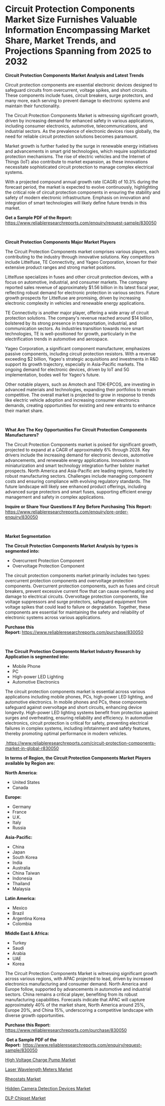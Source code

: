 <p><h1>Circuit Protection Components Market Size Furnishes Valuable Information Encompassing Market Share, Market Trends, and Projections Spanning from 2025 to 2032</h1></p><p><strong>Circuit Protection Components Market Analysis and Latest Trends</strong></p>
<p><p>Circuit protection components are essential electronic devices designed to safeguard circuits from overcurrent, voltage spikes, and short circuits. These components include fuses, circuit breakers, surge protectors, and many more, each serving to prevent damage to electronic systems and maintain their functionality.</p><p>The Circuit Protection Components Market is witnessing significant growth, driven by increasing demand for enhanced safety in various applications, including consumer electronics, automotive, telecommunications, and industrial sectors. As the prevalence of electronic devices rises globally, the need for reliable circuit protection solutions becomes paramount. </p><p>Market growth is further fueled by the surge in renewable energy initiatives and advancements in smart grid technologies, which require sophisticated protection mechanisms. The rise of electric vehicles and the Internet of Things (IoT) also contribute to market expansion, as these innovations necessitate sophisticated circuit protection to manage complex electrical systems.</p><p>With a projected compound annual growth rate (CAGR) of 10.3% during the forecast period, the market is expected to evolve continuously, highlighting the critical role of circuit protection components in ensuring the stability and safety of modern electronic infrastructure. Emphasis on innovation and integration of smart technologies will likely define future trends in this market.</p></p>
<p><strong>Get a Sample PDF of the Report:&nbsp;</strong> <a href="https://www.reliableresearchreports.com/enquiry/request-sample/830050?utm_campaign=115&utm_medium=2&utm_source=Github&utm_content=ia&utm_term=10022025&utm_id=circuit-protection-components">https://www.reliableresearchreports.com/enquiry/request-sample/830050</a></p>
<p>&nbsp;</p>
<p><strong>Circuit Protection Components Major Market Players</strong></p>
<p><p>The Circuit Protection Components market comprises various players, each contributing to the industry through innovative solutions. Key competitors include Littelfuse, TE Connectivity, and Yageo Corporation, known for their extensive product ranges and strong market positions.</p><p>Littelfuse specializes in fuses and other circuit protection devices, with a focus on automotive, industrial, and consumer markets. The company reported sales revenue of approximately $1.56 billion in its latest fiscal year, reflecting robust demand for electronic protection in various sectors. Future growth prospects for Littelfuse are promising, driven by increasing electronic complexity in vehicles and renewable energy applications.</p><p>TE Connectivity is another major player, offering a wide array of circuit protection solutions. The company's revenue reached around $14 billion, bolstered by its strong presence in transportation, industrial, and communication sectors. As industries transition towards more smart technologies, TE is well-positioned for growth, particularly in the electrification trends in automotive and aerospace.</p><p>Yageo Corporation, a significant component manufacturer, emphasizes passive components, including circuit protection resistors. With a revenue exceeding $2 billion, Yageo's strategic acquisitions and investments in R&D support its growth trajectory, especially in Asia-Pacific markets. The ongoing demand for electronic devices, driven by IoT and 5G implementation, bodes well for Yageo's future.</p><p>Other notable players, such as Amotech and TDK-EPCOS, are investing in advanced materials and technologies, expanding their portfolios to remain competitive. The overall market is projected to grow in response to trends like electric vehicle adoption and increasing consumer electronics demands, creating opportunities for existing and new entrants to enhance their market share.</p></p>
<p>&nbsp;</p>
<p><strong>What Are The Key Opportunities For Circuit Protection Components Manufacturers?</strong></p>
<p><p>The Circuit Protection Components market is poised for significant growth, projected to expand at a CAGR of approximately 6% through 2028. Key drivers include the increasing demand for electronic devices, automotive advancements, and renewable energy applications. Innovations in miniaturization and smart technology integration further bolster market prospects. North America and Asia-Pacific are leading regions, fueled by robust manufacturing sectors. Challenges include managing component costs and ensuring compliance with evolving regulatory standards. The future landscape will likely see enhanced product offerings, including advanced surge protectors and smart fuses, supporting efficient energy management and safety in complex applications.</p></p>
<p><strong>Inquire or Share Your Questions If Any Before Purchasing This Report:</strong> <a href="https://www.reliableresearchreports.com/enquiry/pre-order-enquiry/830050?utm_campaign=115&utm_medium=2&utm_source=Github&utm_content=ia&utm_term=10022025&utm_id=circuit-protection-components">https://www.reliableresearchreports.com/enquiry/pre-order-enquiry/830050</a></p>
<p>&nbsp;</p>
<p><strong>Market Segmentation</strong></p>
<p><strong>The Circuit Protection Components Market Analysis by types is segmented into:</strong></p>
<p><ul><li>Overcurrent Protection Component</li><li>Overvoltage Protection Component</li></ul></p>
<p><p>The circuit protection components market primarily includes two types: overcurrent protection components and overvoltage protection components. Overcurrent protection components, such as fuses and circuit breakers, prevent excessive current flow that can cause overheating and damage to electrical circuits. Overvoltage protection components, like voltage suppressors and surge protectors, safeguard equipment from voltage spikes that could lead to failure or degradation. Together, these components are essential for maintaining the safety and reliability of electronic systems across various applications.</p></p>
<p><strong>Purchase this Report:&nbsp;</strong><a href="https://www.reliableresearchreports.com/purchase/830050?utm_campaign=115&utm_medium=2&utm_source=Github&utm_content=ia&utm_term=10022025&utm_id=circuit-protection-components">https://www.reliableresearchreports.com/purchase/830050</a></p>
<p>&nbsp;</p>
<p><strong>The Circuit Protection Components Market Industry Research by Application is segmented into:</strong></p>
<p><ul><li>Mobile Phone</li><li>PC</li><li>High-power LED Lighting</li><li>Automotive Electronics</li></ul></p>
<p><p>The circuit protection components market is essential across various applications including mobile phones, PCs, high-power LED lighting, and automotive electronics. In mobile phones and PCs, these components safeguard against overvoltage and short circuits, enhancing device longevity. High-power LED lighting systems benefit from protection against surges and overheating, ensuring reliability and efficiency. In automotive electronics, circuit protection is critical for safety, preventing electrical failures in complex systems, including infotainment and safety features, thereby promoting optimal performance in modern vehicles.</p></p>
<p><a href="https://www.reliableresearchreports.com/circuit-protection-components-market-in-global-r830050?utm_campaign=115&utm_medium=2&utm_source=Github&utm_content=ia&utm_term=10022025&utm_id=circuit-protection-components">&nbsp;https://www.reliableresearchreports.com/circuit-protection-components-market-in-global-r830050</a></p>
<p><strong>In terms of Region, the Circuit Protection Components Market Players available by Region are:</strong></p>
<p>
    <p> <strong> North America: </strong>
        <ul>
            <li>United States</li>
            <li>Canada</li>
        </ul>
        </p> 
    <p> <strong> Europe: </strong>
        <ul>
            <li>Germany</li>
            <li>France</li>
            <li>U.K.</li>
            <li>Italy</li>
            <li>Russia</li>
        </ul>
        </p> 
    <p> <strong> Asia-Pacific: </strong>
        <ul>
            <li>China</li>
            <li>Japan</li>
            <li>South Korea</li>
            <li>India</li>
            <li>Australia</li>
            <li>China Taiwan</li>
            <li>Indonesia</li>
            <li>Thailand</li>
            <li>Malaysia</li>
        </ul>
        </p> 
    <p> <strong> Latin America: </strong>
        <ul>
            <li>Mexico</li>
            <li>Brazil</li>
            <li>Argentina Korea</li>
            <li>Colombia</li>
        </ul>
        </p> 
    <p> <strong> Middle East & Africa: </strong>
        <ul>
            <li>Turkey</li>
            <li>Saudi</li>
            <li>Arabia</li>
            <li>UAE</li>
            <li>Korea</li>
        </ul>
    </p>
    </p>
<p><p>The Circuit Protection Components Market is witnessing significant growth across various regions, with APAC projected to lead, driven by increased electronics manufacturing and consumer demand. North America and Europe follow, supported by advancements in automotive and industrial sectors. China remains a critical player, benefiting from its robust manufacturing capabilities. Forecasts indicate that APAC will capture approximately 40% of the market share, North America around 25%, Europe 20%, and China 15%, underscoring a competitive landscape with diverse growth opportunities.</p></p>
<p><strong>Purchase this Report: </strong><a href="https://www.reliableresearchreports.com/purchase/830050?utm_campaign=115&utm_medium=2&utm_source=Github&utm_content=ia&utm_term=10022025&utm_id=circuit-protection-components">https://www.reliableresearchreports.com/purchase/830050</a></p>
<p>&nbsp;<strong>Get a Sample PDF of the Report:&nbsp;&nbsp;</strong><a href="https://www.reliableresearchreports.com/enquiry/request-sample/830050?utm_campaign=115&utm_medium=2&utm_source=Github&utm_content=ia&utm_term=10022025&utm_id=circuit-protection-components">https://www.reliableresearchreports.com/enquiry/request-sample/830050</a></p>
<p><strong></strong></p>
<p><p><a href="https://github.com/akrachveslov/Market-Research-Report-List-1/blob/main/high-voltage-charge-pump-market.md?utm_campaign=115&utm_medium=2&utm_source=Github&utm_content=ia&utm_term=10022025&utm_id=circuit-protection-components">High Voltage Charge Pump Market</a></p><p><a href="https://github.com/tashipmhuiri/Market-Research-Report-List-1/blob/main/laser-wavelength-meters-market.md?utm_campaign=115&utm_medium=2&utm_source=Github&utm_content=ia&utm_term=10022025&utm_id=circuit-protection-components">Laser Wavelength Meters Market</a></p><p><a href="https://github.com/pimanoruman/Market-Research-Report-List-1/blob/main/rheostats-market.md?utm_campaign=115&utm_medium=2&utm_source=Github&utm_content=ia&utm_term=10022025&utm_id=circuit-protection-components">Rheostats Market</a></p><p><a href="https://github.com/balapopepi/Market-Research-Report-List-1/blob/main/hidden-camera-detection-devices-market.md?utm_campaign=115&utm_medium=2&utm_source=Github&utm_content=ia&utm_term=10022025&utm_id=circuit-protection-components">Hidden Camera Detection Devices Market</a></p><p><a href="https://github.com/adyawafurber1/Market-Research-Report-List-1/blob/main/dlp-chipset-market.md?utm_campaign=115&utm_medium=2&utm_source=Github&utm_content=ia&utm_term=10022025&utm_id=circuit-protection-components">DLP Chipset Market</a></p></p>